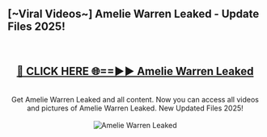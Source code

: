 <h2>[~Viral Videos~] Amelie Warren Leaked - Update Files 2025!</h2>
<br>
<div align="center">
<h2><a href="https://betterlinks.top/A2PfLJ" rel="nofollow">🔴 CLICK HERE 🌐==►► Amelie Warren Leaked</a></h2>
<br>
Get Amelie Warren Leaked and all content. Now you can access all videos and pictures of Amelie Warren Leaked. New Updated Files 2025!
<br>
<br>
<a href="https://betterlinks.top/A2PfLJ" rel="nofollow" data-target="animated-image.originalLink"><img src="https://i.ibb.co.com/WyWwxjT/player-gif2.gif" alt="Amelie Warren Leaked" style="max-width: 100%; display: inline-block;" data-target="animated-image.originalImage"></a>
</div>
<br>
